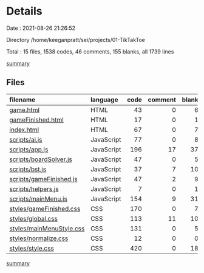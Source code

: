 # Details

Date : 2021-08-26 21:26:52

Directory /home/keeganpratt/sei/projects/01-TikTakToe

Total : 15 files,  1538 codes, 46 comments, 155 blanks, all 1739 lines

[summary](results.md)

## Files
| filename | language | code | comment | blank | total |
| :--- | :--- | ---: | ---: | ---: | ---: |
| [game.html](/game.html) | HTML | 43 | 0 | 6 | 49 |
| [gameFinished.html](/gameFinished.html) | HTML | 17 | 0 | 1 | 18 |
| [index.html](/index.html) | HTML | 67 | 0 | 7 | 74 |
| [scripts/ai.js](/scripts/ai.js) | JavaScript | 77 | 0 | 8 | 85 |
| [scripts/app.js](/scripts/app.js) | JavaScript | 196 | 17 | 37 | 250 |
| [scripts/boardSolver.js](/scripts/boardSolver.js) | JavaScript | 47 | 0 | 5 | 52 |
| [scripts/bst.js](/scripts/bst.js) | JavaScript | 37 | 7 | 10 | 54 |
| [scripts/gameFinished.js](/scripts/gameFinished.js) | JavaScript | 47 | 2 | 9 | 58 |
| [scripts/helpers.js](/scripts/helpers.js) | JavaScript | 7 | 0 | 1 | 8 |
| [scripts/mainMenu.js](/scripts/mainMenu.js) | JavaScript | 154 | 9 | 31 | 194 |
| [styles/gameFinished.css](/styles/gameFinished.css) | CSS | 170 | 0 | 7 | 177 |
| [styles/global.css](/styles/global.css) | CSS | 113 | 11 | 10 | 134 |
| [styles/mainMenuStyle.css](/styles/mainMenuStyle.css) | CSS | 131 | 0 | 5 | 136 |
| [styles/normalize.css](/styles/normalize.css) | CSS | 12 | 0 | 0 | 12 |
| [styles/style.css](/styles/style.css) | CSS | 420 | 0 | 18 | 438 |

[summary](results.md)